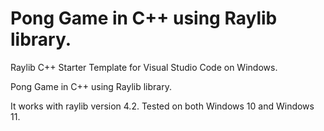 # Pong Game in C++ using Raylib library.
Raylib C++ Starter Template for Visual Studio Code on Windows.

Pong Game in C++ using Raylib library.

It works with raylib version 4.2.
Tested on both Windows 10 and Windows 11.

